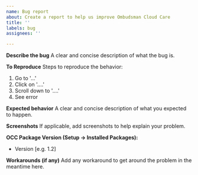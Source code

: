 ```yaml
---
name: Bug report
about: Create a report to help us improve Ombudsman Cloud Care
title: ''
labels: bug
assignees: ''

---
```


**Describe the bug**
A clear and concise description of what the bug is.

**To Reproduce**
Steps to reproduce the behavior:
1. Go to '...'
2. Click on '....'
3. Scroll down to '....'
4. See error

**Expected behavior**
A clear and concise description of what you expected to happen.

**Screenshots**
If applicable, add screenshots to help explain your problem.

**OCC Package Version (Setup -> Installed Packages):**
 - Version [e.g. 1.2]

**Workarounds (if any)**
Add any workaround to get around the problem in the meantime here.

